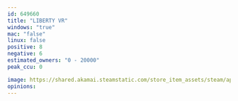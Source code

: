 ```yaml
---
id: 649660
title: "LIBERTY VR"
windows: "true"
mac: "false"
linux: false
positive: 8
negative: 6
estimated_owners: "0 - 20000"
peak_ccu: 0

image: https://shared.akamai.steamstatic.com/store_item_assets/steam/apps/649660/header.jpg?t=1499285406
opinions:
---
```

